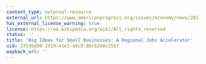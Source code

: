 ```yaml
---
content_type: external-resource
external_url: https://www.americanprogress.org/issues/economy/news/2011/12/01/10764/big-ideas-for-small-business-a-regional-jobs-accelerator/
has_external_license_warning: true
license: https://en.wikipedia.org/wiki/All_rights_reserved
status: ''
title: 'Big Ideas for Small Businesses: A Regional Jobs Accelerator'
uid: 2753beb0-2d19-41e1-a6c9-0bc6268c2557
wayback_url: ''
---
```

